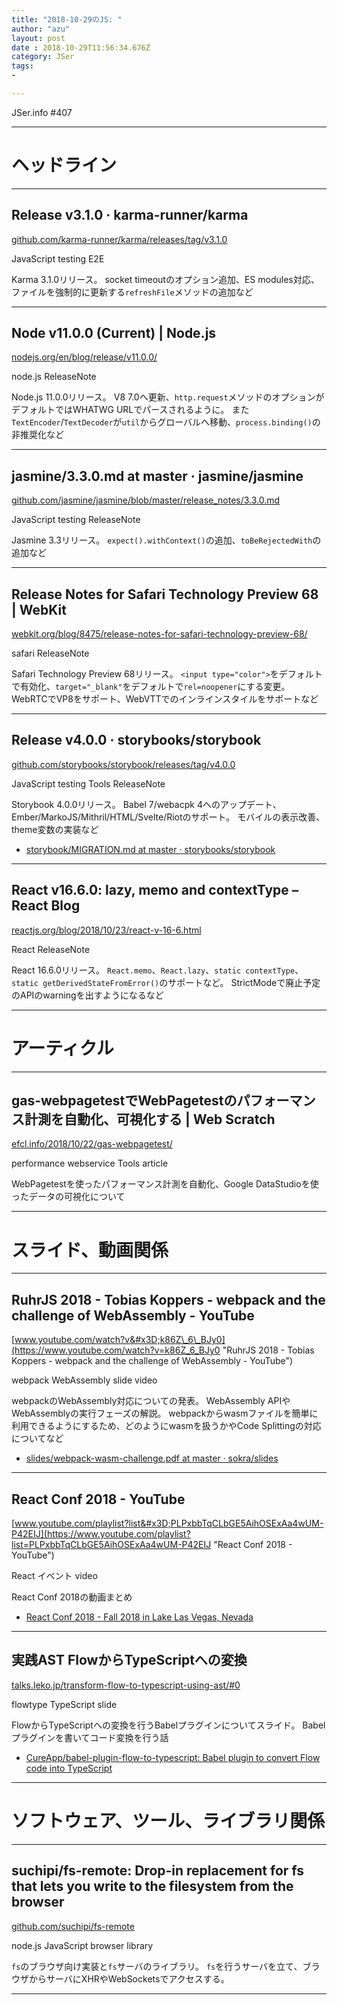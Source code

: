 ```yaml
---
title: "2018-10-29のJS: "
author: "azu"
layout: post
date : 2018-10-29T11:56:34.676Z
category: JSer
tags:
-

---
```


JSer.info #407

----

<h1 class="site-genre">ヘッドライン</h1>

----

## Release v3.1.0 · karma-runner/karma
[github.com/karma-runner/karma/releases/tag/v3.1.0](https://github.com/karma-runner/karma/releases/tag/v3.1.0 "Release v3.1.0 · karma-runner/karma")
<p class="jser-tags jser-tag-icon"><span class="jser-tag">JavaScript</span> <span class="jser-tag">testing</span> <span class="jser-tag">E2E</span></p>

Karma 3.1.0リリース。
socket timeoutのオプション追加、ES modules対応、ファイルを強制的に更新する`refreshFile`メソッドの追加など


----

## Node v11.0.0 (Current) | Node.js
[nodejs.org/en/blog/release/v11.0.0/](https://nodejs.org/en/blog/release/v11.0.0/ "Node v11.0.0 (Current) | Node.js")
<p class="jser-tags jser-tag-icon"><span class="jser-tag">node.js</span> <span class="jser-tag">ReleaseNote</span></p>

Node.js 11.0.0リリース。
V8 7.0へ更新、`http.request`メソッドのオプションがデフォルトではWHATWG URLでパースされるように。
また`TextEncoder`/`TextDecoder`が`util`からグローバルへ移動、`process.binding()`の非推奨化など


----

## jasmine/3.3.0.md at master · jasmine/jasmine
[github.com/jasmine/jasmine/blob/master/release\_notes/3.3.0.md](https://github.com/jasmine/jasmine/blob/master/release_notes/3.3.0.md "jasmine/3.3.0.md at master · jasmine/jasmine")
<p class="jser-tags jser-tag-icon"><span class="jser-tag">JavaScript</span> <span class="jser-tag">testing</span> <span class="jser-tag">ReleaseNote</span></p>

Jasmine 3.3リリース。
`expect().withContext()`の追加、`toBeRejectedWith`の追加など


----

## Release Notes for Safari Technology Preview 68 | WebKit
[webkit.org/blog/8475/release-notes-for-safari-technology-preview-68/](https://webkit.org/blog/8475/release-notes-for-safari-technology-preview-68/ "Release Notes for Safari Technology Preview 68 | WebKit")
<p class="jser-tags jser-tag-icon"><span class="jser-tag">safari</span> <span class="jser-tag">ReleaseNote</span></p>

Safari Technology Preview 68リリース。
`<input type="color">`をデフォルトで有効化、`target="_blank"`をデフォルトで`rel=noopener`にする変更。
WebRTCでVP8をサポート、WebVTTでのインラインスタイルをサポートなど


----

## Release v4.0.0 · storybooks/storybook
[github.com/storybooks/storybook/releases/tag/v4.0.0](https://github.com/storybooks/storybook/releases/tag/v4.0.0 "Release v4.0.0 · storybooks/storybook")
<p class="jser-tags jser-tag-icon"><span class="jser-tag">JavaScript</span> <span class="jser-tag">testing</span> <span class="jser-tag">Tools</span> <span class="jser-tag">ReleaseNote</span></p>

Storybook 4.0.0リリース。
Babel 7/webacpk 4へのアップデート、Ember/MarkoJS/Mithril/HTML/Svelte/Riotのサポート。
モバイルの表示改善、theme変数の実装など

- [storybook/MIGRATION.md at master · storybooks/storybook](https://github.com/storybooks/storybook/blob/master/MIGRATION.md#from-version-34x-to-40x "storybook/MIGRATION.md at master · storybooks/storybook")

----

## React v16.6.0: lazy, memo and contextType – React Blog
[reactjs.org/blog/2018/10/23/react-v-16-6.html](https://reactjs.org/blog/2018/10/23/react-v-16-6.html "React v16.6.0: lazy, memo and contextType – React Blog")
<p class="jser-tags jser-tag-icon"><span class="jser-tag">React</span> <span class="jser-tag">ReleaseNote</span></p>

React 16.6.0リリース。
`React.memo`、`React.lazy`、`static contextType`、`static getDerivedStateFromError()`のサポートなど。
StrictModeで廃止予定のAPIのwarningを出すようになるなど


----
<h1 class="site-genre">アーティクル</h1>

----

## gas-webpagetestでWebPagetestのパフォーマンス計測を自動化、可視化する | Web Scratch
[efcl.info/2018/10/22/gas-webpagetest/](https://efcl.info/2018/10/22/gas-webpagetest/ "gas-webpagetestでWebPagetestのパフォーマンス計測を自動化、可視化する | Web Scratch")
<p class="jser-tags jser-tag-icon"><span class="jser-tag">performance</span> <span class="jser-tag">webservice</span> <span class="jser-tag">Tools</span> <span class="jser-tag">article</span></p>

WebPagetestを使ったパフォーマンス計測を自動化、Google DataStudioを使ったデータの可視化について


----
<h1 class="site-genre">スライド、動画関係</h1>

----

## RuhrJS 2018 - Tobias Koppers - webpack and the challenge of WebAssembly - YouTube
[www.youtube.com/watch?v&#x3D;k86Z\_6\_BJy0](https://www.youtube.com/watch?v=k86Z_6_BJy0 "RuhrJS 2018 - Tobias Koppers - webpack and the challenge of WebAssembly - YouTube")
<p class="jser-tags jser-tag-icon"><span class="jser-tag">webpack</span> <span class="jser-tag">WebAssembly</span> <span class="jser-tag">slide</span> <span class="jser-tag">video</span></p>

webpackのWebAssembly対応についての発表。
WebAssembly APIやWebAssemblyの実行フェーズの解説。
webpackからwasmファイルを簡単に利用できるようにするため、どのようにwasmを扱うかやCode Splittingの対応についてなど

- [slides/webpack-wasm-challenge.pdf at master · sokra/slides](https://github.com/sokra/slides/blob/master/data/webpack-wasm-challenge.pdf "slides/webpack-wasm-challenge.pdf at master · sokra/slides")

----

## React Conf 2018 - YouTube
[www.youtube.com/playlist?list&#x3D;PLPxbbTqCLbGE5AihOSExAa4wUM-P42EIJ](https://www.youtube.com/playlist?list=PLPxbbTqCLbGE5AihOSExAa4wUM-P42EIJ "React Conf 2018 - YouTube")
<p class="jser-tags jser-tag-icon"><span class="jser-tag">React</span> <span class="jser-tag">イベント</span> <span class="jser-tag">video</span></p>

React Conf 2018の動画まとめ

- [React Conf 2018 - Fall 2018 in Lake Las Vegas, Nevada](https://conf.reactjs.org/ "React Conf 2018 - Fall 2018 in Lake Las Vegas, Nevada")

----

## 実践AST FlowからTypeScriptへの変換
[talks.leko.jp/transform-flow-to-typescript-using-ast/#0](https://talks.leko.jp/transform-flow-to-typescript-using-ast/#0 "実践AST FlowからTypeScriptへの変換")
<p class="jser-tags jser-tag-icon"><span class="jser-tag">flowtype</span> <span class="jser-tag">TypeScript</span> <span class="jser-tag">slide</span></p>

FlowからTypeScriptへの変換を行うBabelプラグインについてスライド。
Babelプラグインを書いてコード変換を行う話

- [CureApp/babel-plugin-flow-to-typescript: Babel plugin to convert Flow code into TypeScript](https://github.com/CureApp/babel-plugin-flow-to-typescript "CureApp/babel-plugin-flow-to-typescript: Babel plugin to convert Flow code into TypeScript")

----
<h1 class="site-genre">ソフトウェア、ツール、ライブラリ関係</h1>

----

## suchipi/fs-remote: Drop-in replacement for fs that lets you write to the filesystem from the browser
[github.com/suchipi/fs-remote](https://github.com/suchipi/fs-remote "suchipi/fs-remote: Drop-in replacement for fs that lets you write to the filesystem from the browser")
<p class="jser-tags jser-tag-icon"><span class="jser-tag">node.js</span> <span class="jser-tag">JavaScript</span> <span class="jser-tag">browser</span> <span class="jser-tag">library</span></p>

`fs`のブラウザ向け実装と`fs`サーバのライブラリ。
`fs`を行うサーバを立て、ブラウザからサーバにXHRやWebSocketsでアクセスする。


----
